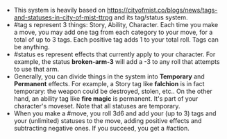 - This system is heavily based on https://cityofmist.co/blogs/news/tags-and-statuses-in-city-of-mist-ttrpg and its tag/status system.
- #tag s represent 3 things: Story, Ability, Character. Each time you make a move, you may add one tag from each category to your move, for a total of up to 3 tags. Each positive tag adds 1 to your total roll. Tags can be anything.
- #status es represent effects that currently apply to your character. For example, the status **broken-arm-3** will add a -3 to any roll that attempts to use that arm.
- Generally, you can divide things in the system into **Temporary** and **Permanent** effects. For example, a Story tag like **falchion** is in fact temporary: the weapon could be destroyed, stolen, etc.. On the other hand, an ability tag like **fire magic** is permanent. It's part of your character's moveset. Note that all statuses are temporary.
- When you make a #move, you roll 3d6 and add your (up to 3) tags and your (unlimited) statuses to the move, adding positive effects and subtracting negative ones. If you succeed, you get a #action.